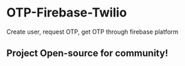 # OTP-Firebase-Twilio 
Create user, request OTP,  get OTP through firebase platform

## Project Open-source for community!
